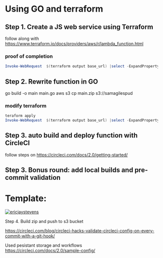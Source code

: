 Using GO and terraform
======================

Step 1. Create a JS web service using Terraform
-----------------------------------------------

follow along with  https://www.terraform.io/docs/providers/aws/r/lambda_function.html

### proof of completion

```powershell
Invoke-WebRequest  $(terraform output base_url) |select -ExpandProperty content
```
Step 2. Rewrite function in GO
------------------------------

go build -o main main.go
aws s3 cp main.zip s3://samagilespud

### modify terraform



```powershell
teraform apply
Invoke-WebRequest  $(terraform output base_url) |select -ExpandProperty content
```

Step 3. auto build and deploy function with CircleCI
----------------------------------------------------

follow steps on https://circleci.com/docs/2.0/getting-started/

Step 3. Bonus round: add local builds and pre-commit validation
---------------------------------------------------------------

# Template:
[![ericjaystevens](https://circleci.com/gh/ericjaystevens/agilespud.svg?style=svg)](<LINK>)

Step 4. Build zip and push to s3 bucket

https://circleci.com/blog/circleci-hacks-validate-circleci-config-on-every-commit-with-a-git-hook/

Used pesistant storage and workflows
https://circleci.com/docs/2.0/sample-config/

